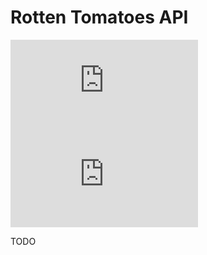 # Rotten Tomatoes API

[![Version](https://flat.badgen.net/runkit/iFelix18/version/iFelix18/Userscripts/master/lib/api/rottentomatoes.min.js)](#rotten-tomatoes-api)
[![Size](https://flat.badgen.net/badgesize/normal/iFelix18/Userscripts/master/lib/api/rottentomatoes.min.js?style=flat-square)](#rotten-tomatoes-api)

TODO

